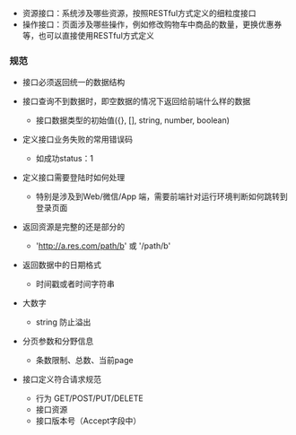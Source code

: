 + 资源接口：系统涉及哪些资源，按照RESTful方式定义的细粒度接口
+ 操作接口：页面涉及哪些操作，例如修改购物车中商品的数量，更换优惠券等，也可以直接使用RESTful方式定义

### 规范
+ 接口必须返回统一的数据结构
+ 接口查询不到数据时，即空数据的情况下返回给前端什么样的数据
    + 接口数据类型的初始值({}, [], string, number, boolean)
+ 定义接口业务失败的常用错误码
    + 如成功status：1
+ 定义接口需要登陆时如何处理
    + 特别是涉及到Web/微信/App 端，需要前端针对运行环境判断如何跳转到登录页面
+ 返回资源是完整的还是部分的
    + 'http://a.res.com/path/b' 或 '/path/b'
+ 返回数据中的日期格式
    + 时间戳或者时间字符串
+ 大数字
    + string 防止溢出
+ 分页参数和分野信息
    + 条数限制、总数、当前page

+ 接口定义符合请求规范
    + 行为 GET/POST/PUT/DELETE
    + 接口资源
    + 接口版本号（Accept字段中）
